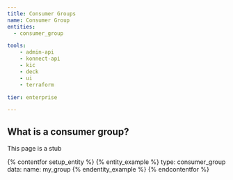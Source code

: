 ```yaml
---
title: Consumer Groups
name: Consumer Group
entities:
  - consumer_group

tools:
    - admin-api
    - konnect-api
    - kic
    - deck
    - ui
    - terraform

tier: enterprise

---
```


## What is a consumer group?

This page is a stub

{% contentfor setup_entity %}
{% entity_example %}
type: consumer_group
data:
    name: my_group
{% endentity_example %}
{% endcontentfor %}
